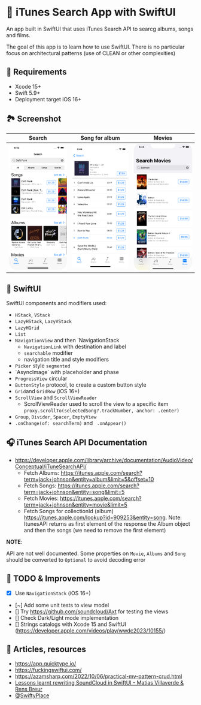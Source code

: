 # 📱 iTunes Search App with SwiftUI

An app built in SwiftUI that uses iTunes Search API to searcg albums, songs and films.

The goal of this app is to learn how to use SwiftUI. There is no particular focus on architectural patterns (use of CLEAN or other complexities)

## 📌 Requirements

+ Xcode 15+
+ Swift 5.9+
+ Deployment target iOS 16+

## 🏞️ Screenshot

| Search  | Song for album | Movies
|---|---|---|
| ![Home](./images/home.png) | ![Songs for album](./images/songForAlbum.png) | ![Data Persistence](./images/movies.png) |

## 🌅 SwiftUI

SwiftUI components and modifiers used:

+ `HStack`, `VStack`
+ `LazyHStack`, `LazyVStack`
+ `LazyHGrid`
+ `List`
+ `NavigationView` and then `NavigationStack
    + `NavigationLink` with destination and label
    + `searchable` modifier
    + navigation title and style modifiers
+ `Picker` style `segmented`
+ `AsyncImage´ with placeholder and phase
+ `ProgressView` circular
+ `ButtonStyle` protocol, to create a custom button style
+ `Grid`and `GridRow` (iOS 16+)
+ `ScrollView` and `ScrollViewReader`
    + ScrollViewReader used to scroll the view to a specific item `proxy.scrollTo(selectedSong?.trackNumber, anchor: .center)`
+ `Group`, `Divider`, `Spacer`, `EmptyView`
+  `.onChange(of: searchTerm)` and ` .onAppear()`

## 🎧 iTunes Search API Documentation

+ https://developer.apple.com/library/archive/documentation/AudioVideo/Conceptual/iTuneSearchAPI/
    + Fetch Albums: https://itunes.apple.com/search?term=jack+johnson&entity=album&limit=5&offset=10
    + Fetch Songs: https://itunes.apple.com/search?term=jack+johnson&entity=song&limit=5
    + Fetch Movies: https://itunes.apple.com/search?term=jack+johnson&entity=movie&limit=5
    + Fetch Songs for collectionId (album) https://itunes.apple.com/lookup?id=909253&entity=song. Note: ItunesAPI returns as first element of the response the Album object and then the songs (we need to remove the first element)
    
    
**NOTE**: 

API are not well documented. Some properties on `Movie`, `Albums` and `Song` should be converted to `Optional` to avoid decoding error


## 🔨 TODO & Improvements

+ [X] Use `NavigationStack` (iOS 16+) 
+ [~] Add some unit tests to view model
+ [] Try https://github.com/soundcloud/Axt for testing the views
+ [] Check Dark/Light mode implementation
+ [] Strings catalogs with Xcode 15 and SwiftUI (https://developer.apple.com/videos/play/wwdc2023/10155/) 

## 📰 Articles, resources

+ https://app.quicktype.io/
+ https://fuckingswiftui.com/
+ https://azamsharp.com/2022/10/06/practical-mv-pattern-crud.html
+ [Lessons learnt rewriting SoundCloud in SwiftUI - Matias Villaverde & Rens Breur](https://vimeo.com/751534042/f1ae29434e)
+ [@SwiftyPlace](https://www.youtube.com/@SwiftyPlace)



